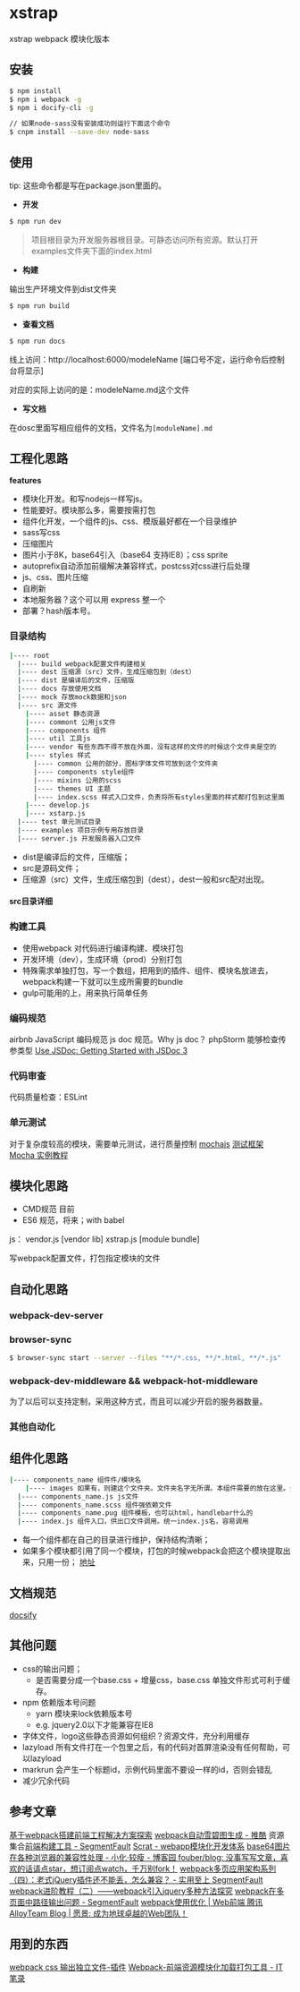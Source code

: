 # xstrap
xstrap webpack 模块化版本

## 安装
```bash
$ npm install 
$ npm i webpack -g
$ npm i docify-cli -g

// 如果node-sass没有安装成功则运行下面这个命令
$ cnpm install --save-dev node-sass
```

## 使用
tip: 这些命令都是写在package.json里面的。

- **开发**
```bash
$ npm run dev
```
> 项目根目录为开发服务器根目录。可静态访问所有资源。默认打开examples文件夹下面的index.html

- **构建**

输出生产环境文件到dist文件夹
```bash
$ npm run build
```

- **查看文档**
```bash
$ npm run docs
```
线上访问：http://localhost:6000/modeleName [端口号不定，运行命令后控制台将显示]

对应的实际上访问的是：modeleName.md这个文件

- **写文档**

在dosc里面写相应组件的文档，文件名为<code>[moduleName].md</code>

## 工程化思路
**features**
- 模块化开发。和写nodejs一样写js。
- 性能要好。模块那么多，需要按需打包
- 组件化开发，一个组件的js、css、模版最好都在一个目录维护
- sass写css
- 压缩图片
- 图片小于8K，base64引入（base64 支持IE8）；css sprite
- autoprefix自动添加前缀解决兼容样式，postcss对css进行后处理
- js、css、图片压缩
- 自刷新 
- 本地服务器？这个可以用 express 整一个
- 部署？hash版本号。

### 目录结构 
```bash
|---- root
  |---- build webpack配置文件构建相关
  |---- dest 压缩源（src）文件，生成压缩包到（dest）
  |---- dist 是编译后的文件，压缩版
  |---- docs 存放使用文档
  |---- mock 存放mock数据和json
  |---- src 源文件
    |---- asset 静态资源
    |---- commont 公用js文件
    |---- components 组件
    |---- util 工具js
    |---- vendor 有些东西不得不放在外面，没有这样的文件的时候这个文件夹是空的
    |---- styles 样式
      |---- common 公用的部分，图标字体文件可放到这个文件夹
      |---- components style组件
      |---- mixins 公用的scss
      |---- themes UI 主题
      |---- index.scss 样式入口文件，负责将所有styles里面的样式都打包到这里面
    |---- develop.js
    |---- xstarp.js
  |---- test 单元测试目录
  |---- examples 项目示例专用存放目录
  |---- server.js 开发服务器入口文件
```
- dist是编译后的文件，压缩版； 
- src是源码文件；
- 压缩源（src）文件，生成压缩包到（dest），dest一般和src配对出现。

#### src目录详细

### 构建工具
- 使用webpack 对代码进行编译构建、模块打包
- 开发环境（dev），生成环境（prod）分别打包
- 特殊需求单独打包，写一个数组，把用到的插件、组件、模块名放进去，webpack构建一下就可以生成所需要的bundle
- gulp可能用的上，用来执行简单任务

### 编码规范
airbnb JavaScript 编码规范
js doc 规范。Why js doc？ phpStorm 能够检查传参类型
[Use JSDoc: Getting Started with JSDoc 3](http://usejsdoc.org/about-getting-started.html#getting-started)

### 代码审查
代码质量检查：ESLint

### 单元测试
对于复杂度较高的模块，需要单元测试，进行质量控制
[mochajs](https://mochajs.org/)
[测试框架 Mocha 实例教程](http://www.ruanyifeng.com/blog/2015/12/a-mocha-tutorial-of-examples.html)

## 模块化思路
- CMD规范 目前
- ES6 规范，将来；with babel

js：
vendor.js [vendor lib]
xstrap.js [module bundle]

写webpack配置文件，打包指定模块的文件

## 自动化思路
### webpack-dev-server
### browser-sync
```bash
$ browser-sync start --server --files "**/*.css, **/*.html, **/*.js"
```
### webpack-dev-middleware && webpack-hot-middleware
为了以后可以支持定制，采用这种方式，而且可以减少开启的服务器数量。

### 其他自动化

## 组件化思路
```bash
|---- components_name 组件件/模块名
	|---- images 如果有，则建这个文件夹。文件夹名字无所谓。本组件需要的放在这里。公用的放在asset。
  |---- components_name.js js文件
  |---- components_name.scss 组件强依赖文件 
  |---- components_name.pug 组件模板，也可以html，handlebar什么的
  |---- index.js 组件入口，供出口文件调用。统一index.js名，容易调用
```
- 每一个组件都在自己的目录进行维护，保持结构清晰；
- 如果多个模块都引用了同一个模块，打包的时候webpack会把这个模块提取出来，只用一份；
[地址](http://www.zcfy.cc/article/getting-started-with-webpack-2-thinking-in-code-2110.html)

## 文档规范
[docsify](https://docsify.js.org/)


## 其他问题
- css的输出问题；
    - 是否需要分成一个base.css + 增量css，base.css 单独文件形式可利于缓存。
- npm 依赖版本号问题
    - yarn 模块来lock依赖版本号
    - e.g. jquery2.0以下才能兼容在IE8
- 字体文件，logo这些静态资源如何组织？资源文件，充分利用缓存
- lazyload 所有文件打在一个包里之后，有的代码对首屏渲染没有任何帮助，可以lazyload
- markrun 会产生一个标题id，示例代码里面不要设一样的id，否则会错乱
- 减少冗余代码

## 参考文章
[基于webpack搭建前端工程解决方案探索](https://github.com/chemdemo/chemdemo.github.io/issues/10)
[webpack自动雪碧图生成 - 推酷](http://www.tuicool.com/articles/YZfeeu7)
资源集合[前端构建工具 - SegmentFault](https://segmentfault.com/bookmark/1230000007618309)
[Scrat - webapp模块化开发体系](http://scrat.io/#!/index)
[base64图片在各种浏览器的兼容性处理 - 小化·较瘦 - 博客园  ](http://www.cnblogs.com/murphyzhou/p/base64-image-compatible.html)
[fouber/blog: 没事写写文章，喜欢的话请点star，想订阅点watch，千万别fork！](https://github.com/fouber/blog)
[webpack多页应用架构系列（四）：老式jQuery插件还不能丢，怎么兼容？ - 实用至上 SegmentFault  ](https://segmentfault.com/a/1190000006887523#articleHeader8)
[webpack进阶教程（二）——webpack引入jquery多种方法探究](https://segmentfault.com/a/1190000007249293)
[webpack在多页面中路径输出问题 - SegmentFault](https://segmentfault.com/q/1010000002607794)
[webpack使用优化 | Web前端 腾讯AlloyTeam Blog | 愿景: 成为地球卓越的Web团队！](http://www.alloyteam.com/2016/01/webpack-use-optimization/)

## 用到的东西
[webpack css 输出独立文件-插件](https://github.com/webpack/extract-text-webpack-plugin)
[Webpack-前端资源模块化加载打包工具 - IT笔录](https://itbilu.com/nodejs/npm/Vy6BnJkY-.html)


